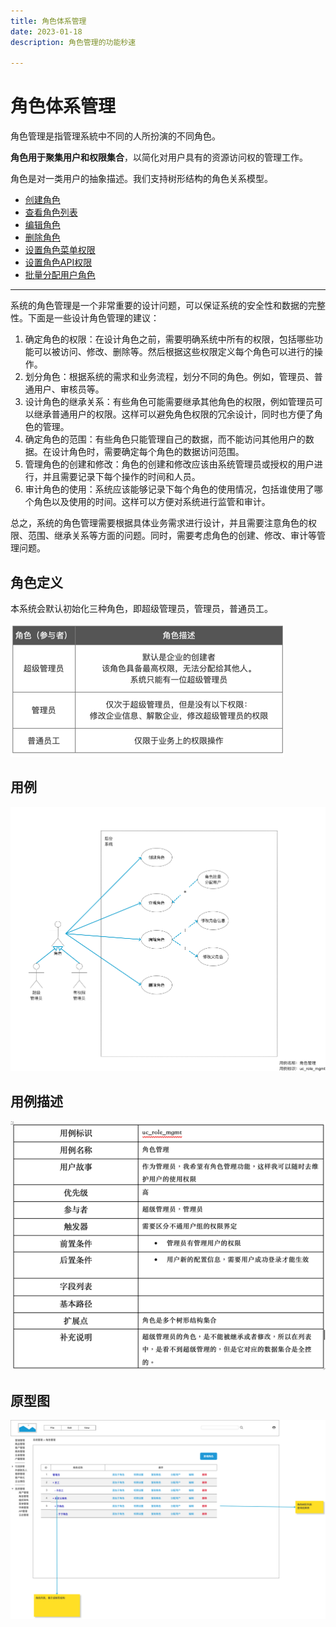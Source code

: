 ```yaml
---
title: 角色体系管理
date: 2023-01-18
description: 角色管理的功能秒速

---
```


# 角色体系管理

角色管理是指管理系統中不同的人所扮演的不同角色。

**角色用于聚集用户和权限集合**，以简化对用户具有的资源访问权的管理工作。

角色是对一类用户的抽象描述。我们支持树形结构的角色关系模型。


* [创建角色](role/create.md)
* [查看角色列表](role/list.md)
* [编辑角色](role/edit.md)
* [删除角色](role/delete.md)
* [设置角色菜单权限](role/setMenuPermissions.md)
* [设置角色API权限](role/setAPIPermissions.md)
* [批量分配用户角色](role/assignRoleToUsers.md)


---

系统的角色管理是一个非常重要的设计问题，可以保证系统的安全性和数据的完整性。下面是一些设计角色管理的建议：

1. 确定角色的权限：在设计角色之前，需要明确系统中所有的权限，包括哪些功能可以被访问、修改、删除等。然后根据这些权限定义每个角色可以进行的操作。 
2. 划分角色：根据系统的需求和业务流程，划分不同的角色。例如，管理员、普通用户、审核员等。 
3. 设计角色的继承关系：有些角色可能需要继承其他角色的权限，例如管理员可以继承普通用户的权限。这样可以避免角色权限的冗余设计，同时也方便了角色的管理。 
4. 确定角色的范围：有些角色只能管理自己的数据，而不能访问其他用户的数据。在设计角色时，需要确定每个角色的数据访问范围。 
5. 管理角色的创建和修改：角色的创建和修改应该由系统管理员或授权的用户进行，并且需要记录下每个操作的时间和人员。 
6. 审计角色的使用：系统应该能够记录下每个角色的使用情况，包括谁使用了哪个角色以及使用的时间。这样可以方便对系统进行监管和审计。

总之，系统的角色管理需要根据具体业务需求进行设计，并且需要注意角色的权限、范围、继承关系等方面的问题。同时，需要考虑角色的创建、修改、审计等管理问题。

## 角色定义

本系统会默认初始化三种角色，即超级管理员，管理员，普通员工。

![img.png](role/images/role.png)


## 用例

![](role/images/uc_role_mgmt-____.png)

## 用例描述

![](role/images/uc_desc_role_mgmt.png)

## 原型图

![](role/images/pt_role_mgmt_-____.png)